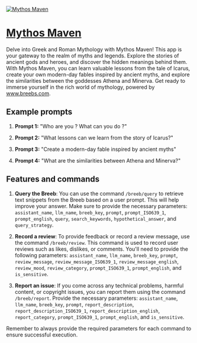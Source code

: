 [![Mythos Maven](https://files.oaiusercontent.com/file-5VPvoNM7WrXn4vgqbcyL4G4u?se=2123-10-18T07%3A00%3A41Z&sp=r&sv=2021-08-06&sr=b&rscc=max-age%3D31536000%2C%20immutable&rscd=attachment%3B%20filename%3D1f3dde80-50d2-4b32-9b91-7117d12cd2d3.png&sig=0R0GpV//syRIMwWPsHJKWCJ3WlRlt0YcgUXNVatdVLw%3D)](https://chat.openai.com/g/g-Do2hSSgxS-mythos-maven)

# [Mythos Maven](https://chat.openai.com/g/g-Do2hSSgxS-mythos-maven)

Delve into Greek and Roman Mythology with Mythos Maven! This app is your gateway to the realm of myths and legends. Explore the stories of ancient gods and heroes, and discover the hidden meanings behind them. With Mythos Maven, you can learn valuable lessons from the tale of Icarus, create your own modern-day fables inspired by ancient myths, and explore the similarities between the goddesses Athena and Minerva. Get ready to immerse yourself in the rich world of mythology, powered by www.breebs.com.

## Example prompts

1. **Prompt 1:** "Who are you ? What can you do ?"

2. **Prompt 2:** "What lessons can we learn from the story of Icarus?"

3. **Prompt 3:** "Create a modern-day fable inspired by ancient myths"

4. **Prompt 4:** "What are the similarities between Athena and Minerva?"

## Features and commands

1. **Query the Breeb**: You can use the command `/breeb/query` to retrieve text snippets from the Breeb based on a user prompt. This will help improve your answer. Make sure to provide the necessary parameters: `assistant_name`, `llm_name`, `breeb_key`, `prompt`, `prompt_ISO639_1`, `prompt_english`, `query`, `search_keywords`, `hypothetical_answer`, and `query_strategy`.

2. **Record a review**: To provide feedback or record a review message, use the command `/breeb/review`. This command is used to record user reviews such as likes, dislikes, or comments. You'll need to provide the following parameters: `assistant_name`, `llm_name`, `breeb_key`, `prompt`, `review_message`, `review_message_ISO639_1`, `review_message_english`, `review_mood`, `review_category`, `prompt_ISO639_1`, `prompt_english`, and `is_sensitive`.

3. **Report an issue**: If you come across any technical problems, harmful content, or copyright issues, you can report them using the command `/breeb/report`. Provide the necessary parameters: `assistant_name`, `llm_name`, `breeb_key`, `prompt`, `report_description`, `report_description_ISO639_1`, `report_description_english`, `report_category`, `prompt_ISO639_1`, `prompt_english`, and `is_sensitive`.

Remember to always provide the required parameters for each command to ensure successful execution.